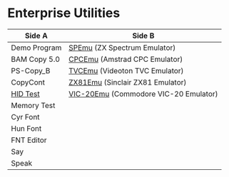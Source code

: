 # Enterprise Utilities

| **Side A**                               | **Side B**                                                             |
| ---------------------------------------- | ---------------------------------------------------------------------- |
| Demo Program                             | [SPEmu](../../software/se-spemu.md) (ZX Spectrum Emulator)             |
| BAM Copy 5.0                             | [CPCEmu](../../software/se-cpcemu.md) (Amstrad CPC Emulator)           |
| PS-Copy_B                                | [TVCEmu](../../software/se-tvcemu.md) (Videoton TVC Emulator)          |
| CopyCont                                 | [ZX81Emu](../../software/se-zx81emu.md) (Sinclair ZX81 Emulator)       |
| [HID Test](../../software/su-hidtest.md) | [VIC-20Emu](../../software/se-vic20emu.md) (Commodore VIC-20 Emulator) |
| Memory Test                              |                                                                        |
| Cyr Font                                 |                                                                        |
| Hun Font                                 |                                                                        |
| FNT Editor                               |                                                                        |
| Say                                      |                                                                        |
| Speak                                    |                                                                        |









